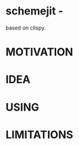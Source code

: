 schemejit - 
============================================================

based on clispy.

MOTIVATION
==========

IDEA
====


USING
=====

LIMITATIONS
===========
